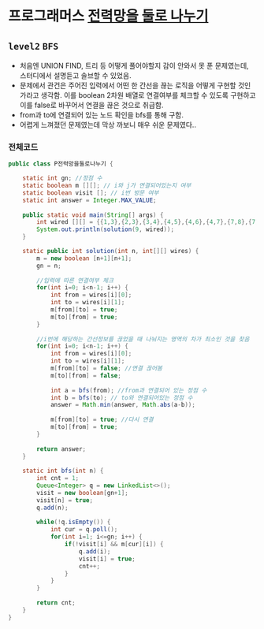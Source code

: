 # 프로그래머스 [전력망을 둘로 나누기](https://programmers.co.kr/learn/courses/30/lessons/86971)
`level2` `BFS`
---
- 처음엔 UNION FIND, 트리 등 어떻게 풀어야할지 감이 안와서 못 푼 문제였는데, 스터디에서 설명듣고 솔브할 수 있었음.
- 문제에서 관건은 주어진 입력에서 어떤 한 간선을 끊는 로직을 어떻게 구현할 것인가라고 생각함. 이를 boolean 2차원 배열로 연결여부를 체크할 수 있도록 구현하고 이를 false로 바꾸어서 연결을 끊은 것으로 취급함.
- from과 to에 연결되어 있는 노드 확인을 bfs를 통해 구함.
- 어렵게 느껴졌던 문제였는데 막상 까보니 매우 쉬운 문제였다..

### 전체코드
```java
public class P전력망을둘로나누기 {

	static int gn; //정점 수
	static boolean m [][]; // i와 j가 연결되어있는지 여부
	static boolean visit []; // i번 방문 여부
	static int answer = Integer.MAX_VALUE;
	
	public static void main(String[] args) {
		int wired [][] = {{1,3},{2,3},{3,4},{4,5},{4,6},{4,7},{7,8},{7,9}};
		System.out.println(solution(9, wired));
	}

    static public int solution(int n, int[][] wires) {
    	m = new boolean [n+1][n+1];
    	gn = n;
    	
    	//입력에 따른 연결여부 체크
    	for(int i=0; i<n-1; i++) {
    		int from = wires[i][0];
    		int to = wires[i][1]; 
    		m[from][to] = true;
    		m[to][from] = true;
    	}
    	
    	//i번에 해당하는 간선정보를 끊었을 때 나눠지는 영역의 차가 최소인 것을 찾음
    	for(int i=0; i<n-1; i++) {
    		int from = wires[i][0];
    		int to = wires[i][1];
    		m[from][to] = false; //연결 끊어봄
    		m[to][from] = false;
    		
    		int a = bfs(from); //from과 연결되어 있는 정점 수
    		int b = bfs(to); // to와 연결되어있는 정점 수
    		answer = Math.min(answer, Math.abs(a-b));
    		
    		m[from][to] = true; //다시 연결
    		m[to][from] = true;
    	}
    	
        return answer;
    }
    
    static int bfs(int n) {
    	int cnt = 1;
    	Queue<Integer> q = new LinkedList<>();
    	visit = new boolean[gn+1];
    	visit[n] = true;
    	q.add(n);
    	
    	while(!q.isEmpty()) {
    		int cur = q.poll();
    		for(int i=1; i<=gn; i++) {
    			if(!visit[i] && m[cur][i]) {
    				q.add(i);
    				visit[i] = true;
    				cnt++;
    			}
    		}
    	}
    	
    	return cnt;
    }
}

```
